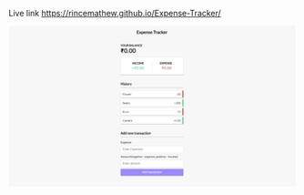 Live link https://rincemathew.github.io/Expense-Tracker/

![screenshot](https://github.com/rincemathew/Expense-Tracker/blob/master/screenshot.png)